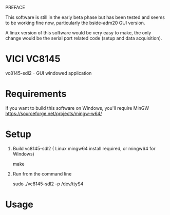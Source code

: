  PREFACE

This software is still in the early beta phase but has been tested and seems to be working fine now, particularly the bside-adm20 GUI version.  

A linux version of this software would be very easy to make, the only change would be the serial port related code (setup and data acquisition).



# VICI VC8145
vc8145-sdl2 - GUI windowed application

# Requirements

If you want to build this software on Windows, you'll require MinGW https://sourceforge.net/projects/mingw-w64/

# Setup

1) Build vc8145-sdl2 ( Linux mingw64 install required, or mingw64 for Windows)
	 

	make 
   
2) Run from the command line

	sudo ./vc8145-sdl2 -p /dev/ttyS4


# Usage



